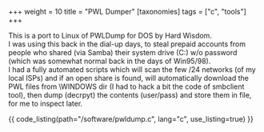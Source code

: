 +++
weight = 10
title = "PWL Dumper"
[taxonomies]
tags = ["c", "tools"]
+++

This is a port to Linux of PWLDump for DOS by Hard Wisdom.  
I was using this back in the dial-up days, to steal prepaid accounts from people who shared (via Samba) their system drive (C:) w/o password (which was somewhat normal back in the days of Win95/98).  
I had a fully automated scripts which will scan the few /24 networks (of my local ISPs) and if an open share is found, will automatically download the PWL files from \WINDOWS dir (I had to hack a bit the code of smbclient tool), then dump (decrpyt) the contents (user/pass) and store them in file, for me to inspect later.

{{ code_listing(path="/software/pwldump.c", lang="c", use_listing=true) }}
